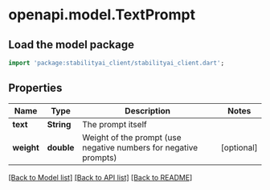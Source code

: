 # openapi.model.TextPrompt

## Load the model package
```dart
import 'package:stabilityai_client/stabilityai_client.dart';
```

## Properties
 Name       | Type       | Description                                                      | Notes      
------------|------------|------------------------------------------------------------------|------------
 **text**   | **String** | The prompt itself                                                | 
 **weight** | **double** | Weight of the prompt (use negative numbers for negative prompts) | [optional] 

[[Back to Model list]](../README.md#documentation-for-models) [[Back to API list]](../README.md#documentation-for-api-endpoints) [[Back to README]](../README.md)


